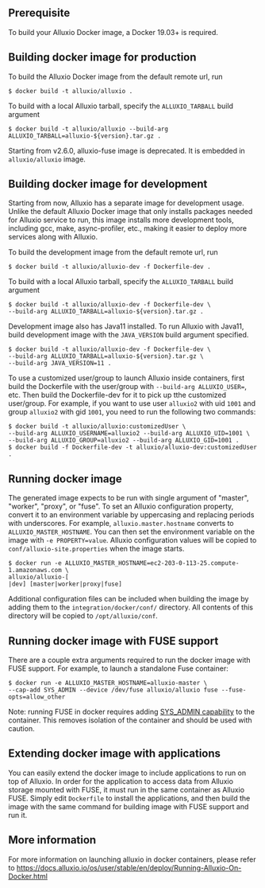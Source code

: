## Prerequisite
To build your Alluxio Docker image, a Docker 19.03+ is required. 

## Building docker image for production
To build the Alluxio Docker image from the default remote url, run
```console
$ docker build -t alluxio/alluxio .
```

To build with a local Alluxio tarball, specify the `ALLUXIO_TARBALL` build argument

```console
$ docker build -t alluxio/alluxio --build-arg ALLUXIO_TARBALL=alluxio-${version}.tar.gz .
```

Starting from v2.6.0, alluxio-fuse image is deprecated. It is embedded in `alluxio/alluxio` image.

## Building docker image for development
Starting from now, Alluxio has a separate image for development usage. Unlike the default Alluxio 
Docker image that only installs packages needed for Alluxio service to run, this image installs 
more development tools, including gcc, make, async-profiler, etc., making it easier to deploy more 
services along with Alluxio.

To build the development image from the default remote url, run
```console
$ docker build -t alluxio/alluxio-dev -f Dockerfile-dev .
```

To build with a local Alluxio tarball, specify the `ALLUXIO_TARBALL` build argument

```console
$ docker build -t alluxio/alluxio-dev -f Dockerfile-dev \
--build-arg ALLUXIO_TARBALL=alluxio-${version}.tar.gz .
```

Development image also has Java11 installed. To run Alluxio with Java11, build development image 
with the `JAVA_VERSION` build argument specified.

```console
$ docker build -t alluxio/alluxio-dev -f Dockerfile-dev \
--build-arg ALLUXIO_TARBALL=alluxio-${version}.tar.gz \
--build-arg JAVA_VERSION=11 .
```

To use a customized user/group to launch Alluxio inside containers, first build the Dockerfile with
the user/group with `--build-arg ALLUXIO_USER=`, etc. Then build the Dockerfile-dev for it to pick up
tthe customized user/group. For example, if you want to use user `alluxio2` with uid `1001` and group
`alluxio2` with gid `1001`, you need to run the following two commands:

```console
$ docker build -t alluxio/alluxio:customizedUser \
--build-arg ALLUXIO_USERNAME=alluxio2 --build-arg ALLUXIO_UID=1001 \
--build-arg ALLUXIO_GROUP=alluxio2 --build-arg ALLUXIO_GID=1001 .
$ docker build -f Dockerfile-dev -t alluxio/alluxio-dev:customizedUser .
```

## Running docker image
The generated image expects to be run with single argument of "master", "worker", "proxy", or "fuse".
To set an Alluxio configuration property, convert it to an environment variable by uppercasing
and replacing periods with underscores. For example, `alluxio.master.hostname` converts to
`ALLUXIO_MASTER_HOSTNAME`. You can then set the environment variable on the image with
`-e PROPERTY=value`. Alluxio configuration values will be copied to `conf/alluxio-site.properties`
when the image starts.

```console
$ docker run -e ALLUXIO_MASTER_HOSTNAME=ec2-203-0-113-25.compute-1.amazonaws.com \
alluxio/alluxio-[
|dev] [master|worker|proxy|fuse]
```

Additional configuration files can be included when building the image by adding them to the
`integration/docker/conf/` directory. All contents of this directory will be
copied to `/opt/alluxio/conf`.

## Running docker image with FUSE support
There are a couple extra arguments required to run the docker image with FUSE support. For example,
to launch a standalone Fuse container:

```console
$ docker run -e ALLUXIO_MASTER_HOSTNAME=alluxio-master \
--cap-add SYS_ADMIN --device /dev/fuse alluxio/alluxio fuse --fuse-opts=allow_other
```

Note: running FUSE in docker requires adding
[SYS_ADMIN capability](http://man7.org/linux/man-pages/man7/capabilities.7.html) to the container.
This removes isolation of the container and should be used with caution.

## Extending docker image with applications
You can easily extend the docker image to include applications to run on top of Alluxio.
In order for the application to access data from Alluxio storage mounted with FUSE, it must run
in the same container as Alluxio FUSE. Simply edit `Dockerfile` to install the applications, and 
then build the image with the same command for building image with FUSE support and run it.

## More information
For more information on launching alluxio in docker containers, please refer to
https://docs.alluxio.io/os/user/stable/en/deploy/Running-Alluxio-On-Docker.html
